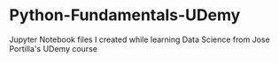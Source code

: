 # Python-Fundamentals-UDemy
Jupyter Notebook files I created while learning Data Science from Jose Portilla's UDemy course
